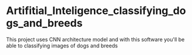 # Artifitial_Inteligence_classifying_dogs_and_breeds
This project uses CNN architecture model and with this software you'll be able to classifying  images of dogs and breeds
